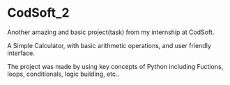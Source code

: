 # CodSoft_2
Another amazing and basic project(task) from my internship at CodSoft.

A Simple Calculator, with basic arithmetic operations, and user friendly interface.

The project was made by using key concepts of Python including Fuctions, loops, conditionals, logic building, etc..
